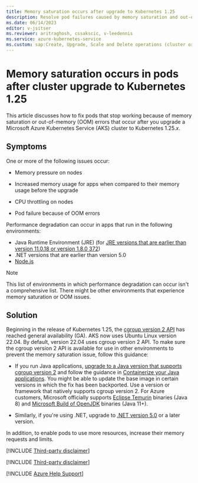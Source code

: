```yaml
---
title: Memory saturation occurs after upgrade to Kubernetes 1.25
description: Resolve pod failures caused by memory saturation and out-of-memory errors after you upgrade an Azure Kubernetes Service (AKS) cluster to Kubernetes 1.25.x.
ms.date: 06/14/2023
editor: v-jsitser
ms.reviewer: aritraghosh, cssakscic, v-leedennis
ms.service: azure-kubernetes-service
ms.custom: sap:Create, Upgrade, Scale and Delete operations (cluster or nodepool)
---
```

# Memory saturation occurs in pods after cluster upgrade to Kubernetes 1.25

This article discusses how to fix pods that stop working because of memory saturation or out-of-memory (OOM) errors that occur after you upgrade a Microsoft Azure Kubernetes Service (AKS) cluster to Kubernetes 1.25.*x*.

## Symptoms

One or more of the following issues occur:

- Memory pressure on nodes

- Increased memory usage for apps when compared to their memory usage before the upgrade

- CPU throttling on nodes

- Pod failure because of OOM errors

Performance degradation can occur in apps that run in the following environments:

- Java Runtime Environment (JRE) (for [JRE versions that are earlier than version 11.0.18 or version 1.8.0 372](https://bugs.java.com/bugdatabase/view_bug?bug_id=8230305))
- .NET versions that are earlier than version 5.0
- [Node.js](https://github.com/nodejs/node/issues/47259)

> [!NOTE]  
> This list of environments in which performance degradation can occur isn't a comprehensive list. There might be other environments that experience memory saturation or OOM issues.

## Solution

Beginning in the release of Kubernetes 1.25, the [cgroup version 2 API](https://kubernetes.io/blog/2022/08/31/cgroupv2-ga-1-25/) has reached general availability (GA). AKS now uses Ubuntu Linux version 22.04. By default, version 22.04 uses cgroup version 2 API. To make sure the cgroup version 2 API is available for use in other environments to prevent the memory saturation issue, follow this guidance:

- If you run Java applications, [upgrade to a Java version that supports cgroup version 2](https://kubernetes.io/blog/2022/08/31/cgroupv2-ga-1-25/#migrate-to-cgroup-v2) and follow the guidance in [Containerize your Java applications](/azure/developer/java/containers/overview). You might be able to update the base image in certain versions in which the fix has been backported. Use a version or framework that natively supports cgroup version 2. For Azure customers, Microsoft officially supports [Eclipse Temurin](https://adoptium.net/) binaries (Java 8) and [Microsoft Build of OpenJDK](https://www.microsoft.com/openjdk) binaries (Java 11+).

- Similarly, if you're using .NET, upgrade to [.NET version 5.0](https://devblogs.microsoft.com/dotnet/announcing-net-5-0/#containers) or a later version.

In addition, to enable pods to use more resources, increase their memory requests and limits.

[!INCLUDE [Third-party disclaimer](../../includes/third-party-disclaimer.md)]

[!INCLUDE [Third-party disclaimer](../../includes/third-party-contact-disclaimer.md)]

[!INCLUDE [Azure Help Support](../../includes/azure-help-support.md)]
